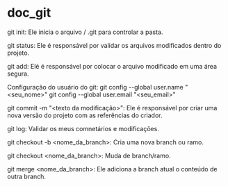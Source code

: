 # doc_git

git init: Ele inicia o arquivo / .git para controlar a pasta.

git status: Ele é responsável por validar os arquivos modificados dentro do projeto.

git add: Elé é responsável por colocar o arquivo modificado em uma área segura.

Configuração do usuário do git:
git config --global user.name "<seu_nome>"
git config --global user.email "<seu_email>"

git commit -m "<texto da modificação>": Ele é responsável por criar uma nova versão do projeto com as referências do criador.

git log: Validar os meus comnetários e modificações.

git checkout -b <nome_da_branch>: Cria uma nova branch ou ramo.

git checkout <nome_da_branch>: Muda de branch/ramo.

git merge <nome_da_branch>: Ele adiciona a branch atual o conteúdo de outra branch.

